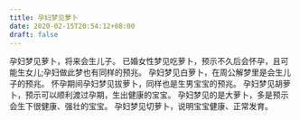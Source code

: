 ```yaml
---
title: 孕妇梦见萝卜
date: 2020-02-15T20:54:12+08:00
draft: false
---
```


孕妇梦见萝卜，将来会生儿子。
已婚女性梦见吃萝卜，预示不久后会怀孕，且可能生女儿;孕妇做此梦也有同样的预兆。
孕妇梦见白萝卜，在周公解梦里是会生儿子的预兆。
怀孕期间孕妇梦见拔萝卜，同样也是生男宝宝的预兆。
孕妇梦见胡萝卜，预示可以顺利渡过孕期，生出健康的宝宝。
孕妇梦见的是大萝卜，多是预示会生下很健康、强壮的宝宝。
孕妇梦见切萝卜，说明宝宝健康、正常发育。